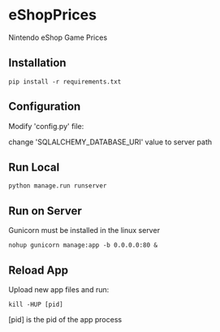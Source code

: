 # eShopPrices
Nintendo eShop Game Prices

## Installation
```
pip install -r requirements.txt
```
## Configuration
Modify 'config.py' file:

change 'SQLALCHEMY_DATABASE_URI' value to server path

## Run Local
```
python manage.run runserver
```

## Run on Server
Gunicorn must be installed in the linux server
```
nohup gunicorn manage:app -b 0.0.0.0:80 &
```

## Reload App
Upload new app files and run:
```
kill -HUP [pid]
```
[pid] is the pid of the app process

